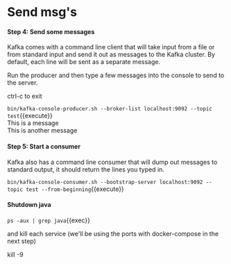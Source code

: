 # Send msg's

#### Step 4: Send some messages

Kafka comes with a command line client that will take input from a file or from standard input and send it out as messages to the Kafka cluster. By default, each line will be sent as a separate message.   

Run the producer and then type a few messages into the console to send to the server.

ctrl-c to exit   

`bin/kafka-console-producer.sh --broker-list localhost:9092 --topic test`{{execute}}   
This is a message   
This is another message   


#### Step 5: Start a consumer

Kafka also has a command line consumer that will dump out messages to standard output, it should return the lines you typed in.   


`bin/kafka-console-consumer.sh --bootstrap-server localhost:9092 --topic test --from-beginning`{{execute}}

#### Shutdown java

`ps -aux | grep java`{{exec}}

and kill each service (we'll be using the ports with docker-compose in the next step)

kill -9 <pid>